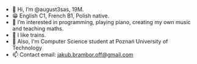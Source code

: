 - 👋 Hi, I’m @august3sas, 19M.
- 😁 English C1, French B1, Polish native.
- 👀 I’m interested in programming, playing piano, creating my own music and teaching maths.
- :bullettrain_front: I like trains.
- 🌱 Also, I'm Computer Science student at Poznań University of Technology
- 📫 Contact email: jakub.brambor.off@gmail.com

